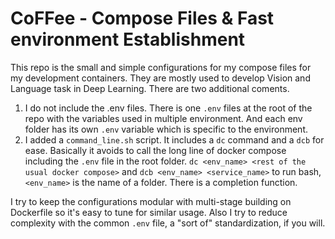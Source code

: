 # CoFFee - Compose Files & Fast environment Establishment

This repo is the small and simple configurations for my compose files for my development containers. They are mostly used to develop Vision and Language task in Deep Learning. There are two additional coments.

1. I do not include the .env files. There is one `.env` files at the root of the repo with the variables used in multiple environment. And each env folder has its own `.env` variable which is specific to the environment.
2. I added a `command_line.sh` script. It includes a `dc` command and a `dcb` for ease. Basically it avoids to call the long line of docker compose including the `.env` file in the root folder. `dc <env_name> <rest of the usual docker compose>` and `dcb <env_name> <service_name>` to run bash, `<env_name>` is the name of a folder. There is a completion function. 

I try to keep the configurations modular with multi-stage building on Dockerfile so it's easy to tune for similar usage. Also I try to reduce complexity with the common `.env` file, a "sort of" standardization, if you will.
